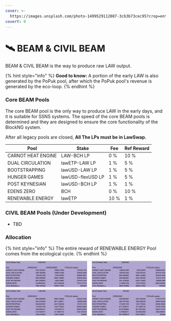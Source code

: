 ```yaml
---
cover: >-
  https://images.unsplash.com/photo-1499529112087-3cb3b73cec95?crop=entropy&cs=srgb&fm=jpg&ixid=MnwxOTcwMjR8MHwxfHNlYXJjaHw2fHxmYXJtfGVufDB8fHx8MTY1MDAxNjE2Mw&ixlib=rb-1.2.1&q=85
coverY: 0
---
```


# 🛰 BEAM & CIVIL BEAM

BEAM & CIVIL BEAM is the way to produce raw LAW output.

{% hint style="info" %}
**Good to know:** A portion of the early LAW is also generated by the PoPuk pool, after which the PoPuk pool's revenue is generated by the eco-loop.
{% endhint %}

### Core BEAM Pools

The core BEAM pool is the only way to produce LAW in the early days, and it is suitable for SSNS systems. The speed of the core BEAM pools is determined and they are designed to ensure the core functionality of the BlockNG system.

After all legacy pools are closed, **All The LPs must be in LawSwap.**

| Pool               | Stake             | Fee  | Ref Reward |
| ------------------ | ----------------- | ---- | ---------- |
| CARNOT HEAT ENGINE | LAW-BCH LP        | 0 %  | 10 %       |
| DUAL CIRCULATION   | lawETP-LAW LP     | 1 %  | 5 %        |
| BOOTSTRAPPING      | lawUSD-LAW LP     | 1 %  | 5 %        |
| HUNGER GAMES       | lawUSD-flexUSD LP | 1 %  | 5 %        |
| POST KEYNESIAN     | lawUSD-BCH LP     | 1 %  | 1 %        |
| EDENS ZERO         | BCH               | 0 %  | 10 %       |
| RENEWABLE ENERGY   | lawETP            | 10 % | 1 %        |

### CIVIL BEAM Pools (Under Development)

* TBD

### Allocation

{% hint style="info" %}
The entire reward of RENEWABLE ENERGY Pool comes from the ecological cycle.
{% endhint %}

![Allocation](<../.gitbook/assets/图片 (2).png>)

###
